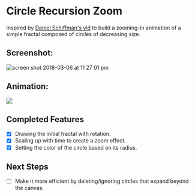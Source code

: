# Circle Recursion Zoom
Inspired by [Daniel Schiffman's vid](https://www.youtube.com/watch?v=jPsZwrV9ld0) to build a zooming-in animation of a simple fractal composed of circles of decreasing size.

## Screenshot:
![screen shot 2018-03-06 at 11 27 01 pm](https://user-images.githubusercontent.com/29472568/37075137-f7202478-2195-11e8-8a44-dc7cc1dfbf47.png)

## Animation:
![](https://media.giphy.com/media/4bibVjZ2LBbnGWvLoO/giphy.gif)


## Completed Features
- [x] Drawing the initial fractal with rotation.
- [x] Scaling up with time to create a zoom effect.
- [x] Setting the color of the circle based on its radius.

## Next Steps
- [ ] Make it more efficient by deleting/ignoring circles that expand beyond the canvas.
